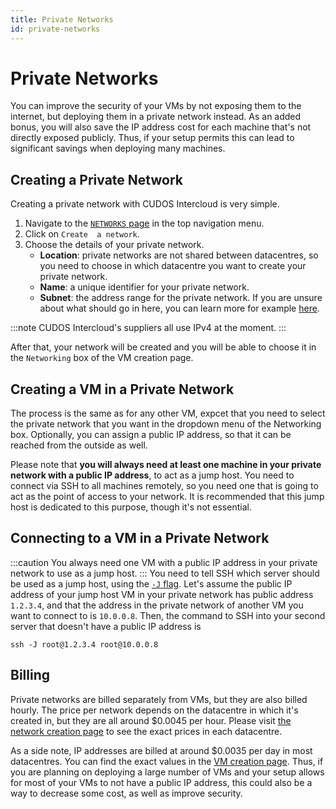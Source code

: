 ```yaml
---
title: Private Networks
id: private-networks
---
```


# Private Networks

You can improve the security of your VMs by not exposing them to the internet, but deploying them in a private network instead.
As an added bonus, you will also save the IP address cost for each machine that's not directly exposed publicly.
Thus, if your setup permits this can lead to significant savings when deploying many machines.

## Creating a Private Network
Creating a private network with CUDOS Intercloud is very simple.

1. Navigate to the [`NETWORKS` page](https://intercloud.cudos.org/#/networks) in the top navigation menu.
2. Click on `Create  a network`.
3. Choose the details of your private network.
    - **Location**: private networks are not shared between datacentres, so you need to choose in which datacentre you want to create your private network.
    - **Name**: a unique identifier for your private network.
    - **Subnet**: the address range for the private network. If you are unsure about what should go in here, you can learn more for example [here](https://www.ripe.net/about-us/press-centre/understanding-ip-addressing/).

:::note
CUDOS Intercloud's suppliers all use IPv4 at the moment.
:::

After that, your network will be created and you will be able to choose it in the `Networking` box of the VM creation page.

## Creating a VM in a Private Network
The process is the same as for any other VM, expcet that you need to select the private network that you want in the dropdown menu of the Networking box.
Optionally, you can assign a public IP address, so that it can be reached from the outside as well.

Please note that **you will always need at least one machine in your private network with a public IP address**, to act as a jump host.
You need to connect via SSH to all machines remotely, so you need one that is going to act as the point of access to your network.
It is recommended that this jump host is dedicated to this purpose, though it's not essential.

## Connecting to a VM in a Private Network
:::caution
You always need one VM with a public IP address in your private network to use as a jump host.
:::
You need to tell SSH which server should be used as a jump host, using the [`-J` flag](https://wiki.gentoo.org/wiki/SSH_jump_host).
Let's assume the public IP address of your jump host VM in your private network has public address `1.2.3.4`, and that the address in the private network of another VM you want to connect to is `10.0.0.8`.
Then, the command to SSH into your second server that doesn't have a public IP address is
```
ssh -J root@1.2.3.4 root@10.0.0.8
``` 

## Billing
Private networks are billed separately from VMs, but they are also billed hourly.
The price per network depends on the datacentre in which it's created in, but they are all around $0.0045 per hour.
Please visit [the network creation page](https://intercloud.cudos.org/#/networks/create) to see the exact prices in each datacentre.

As a side note, IP addresses are billed at around $0.0035 per day in most datacentres.
You can find the exact values in the [VM creation page](https://intercloud.cudos.org/#/create).
Thus, if you are planning on deploying a large number of VMs and your setup allows for most of your VMs to not have a public IP address, this could also be a way to decrease some cost, as well as improve security.